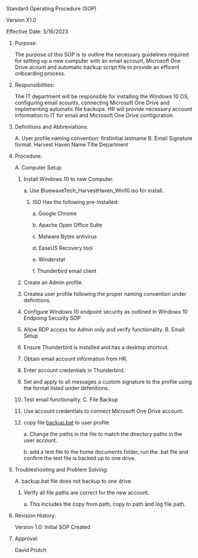 Standard Operating Procedure (SOP)

Version X1.0

Effective Date: 5/16/2023

1. Purpose:

   The purpose of this SOP is to outline the necessary guidelines required for setting up a new computer with an email account, Microsoft One Drive acount and automatic backup script file to provide an efficent onboarding process.

2. Responsibilities:

   The IT department will be responsible for installing the Windows 10 OS, configuring email acounts, connecting Microsoft One Drive and implementing automatic file backups.
   HR will provide necessary account information to IT for email and Microsoft One Drive configuration.

3. Definitions and Abbreviations:

   A. User profile naming convention: firstinitial.lastname
   B. Email Signature format:
      Harvest Haven
      Name
      Title
      Department

4. Procedure:

   A. Computer Setup
      1. Install Windows 10 to new Computer.

         a. Use BluewaveTech_HarvestHaven_Win10.iso for install.
            1. ISO Has the following pre-installed:

               a. Google Chrome

               b. Apache Open Office Suite

               c. Malware Bytes antivirus

               d. EaseUS Recovery tool

               e. Winderstat

               f. Thunderbird email client
      2. Create an Admin profile.
      3. Createa user profile following the proper naming convention under definitions.
      4. Configure Windows 10 endpoint security as outlined in Windows 10 Endpoing Security SOP
      5. Allow RDP access for Admin only and verify functionality.
   B. Email Setup
      1. Ensure Thunderbird is installed and has a desktop shortcut.
      2. Obtain email account information from HR.
      3. Enter account credentials in Thunderbird.
      4. Set and apply to all messages a custom signature to the profile using the format listed under defenitions.
      5. Test email functionality.
   C. File Backup
      1. Use account credentials to connect Microsoft One Drive account.
      2. copy file [backup.bat](https://github.com/201d8-team1/Scripts/blob/main/backup.bat) to user profile.
         
         a. Change the paths in the file to match the directory paths in the user account.

         b. add a test file to the home documents folder, run the .bat file and confirm the test file is backed up to one drive.

5. Troubleshooting and Problem Solving:

   A. backup.bat file does not backup to one drive.
      1. Verify all file paths are correct for the new account.

         a. This includes the copy from path, copy to path and log file path.

6. Revision History:

   Version 1.0: Initial SOP Created

7. Approval:

   David Prutch
